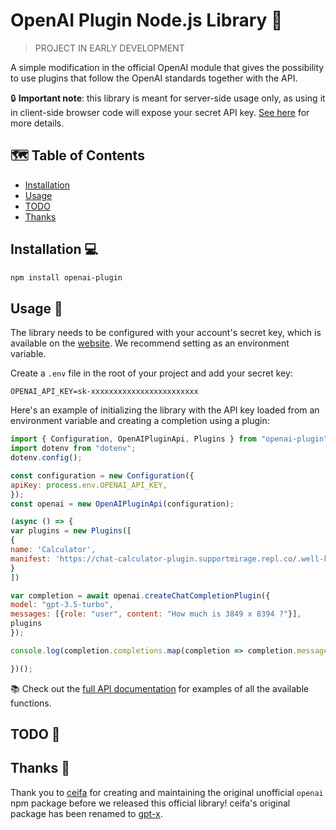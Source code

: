 # OpenAI Plugin Node.js Library 🚀

> PROJECT IN EARLY DEVELOPMENT

A simple modification in the official OpenAI module that gives the possibility to use plugins that follow the OpenAI standards together with the API.

🔒 **Important note**: this library is meant for server-side usage only, as using it in client-side browser code will expose your secret API key. [See here](https://platform.openai.com/docs/api-reference/authentication) for more details.

## 🗺️ Table of Contents

- [Installation](#installation-💻)
- [Usage](#usage-📖)
- [TODO](#todo-📝)
- [Thanks](#thanks-🙏)

## Installation 💻

```bash
npm install openai-plugin
```

## Usage 📖

The library needs to be configured with your account's secret key, which is available on the [website](https://platform.openai.com/account/api-keys). We recommend setting as an environment variable.

Create a `.env` file in the root of your project and add your secret key:

```
OPENAI_API_KEY=sk-xxxxxxxxxxxxxxxxxxxxxxxx
```

Here's an example of initializing the library with the API key loaded from an environment variable and creating a completion using a plugin:

```javascript
import { Configuration, OpenAIPluginApi, Plugins } from "openai-plugin";
import dotenv from "dotenv";
dotenv.config();

const configuration = new Configuration({
apiKey: process.env.OPENAI_API_KEY,
});
const openai = new OpenAIPluginApi(configuration);

(async () => {
var plugins = new Plugins([
{
name: 'Calculator', 
manifest: 'https://chat-calculator-plugin.supportmirage.repl.co/.well-known/ai-plugin.json'
}
])

var completion = await openai.createChatCompletionPlugin({
model: "gpt-3.5-turbo",
messages: [{role: "user", content: "How much is 3849 x 8394 ?"}],
plugins 
});

console.log(completion.completions.map(completion => completion.message));

})();
```

📚 Check out the [full API documentation](https://platform.openai.com/docs/api-reference?lang=node.js) for examples of all the available functions.
## TODO 📝
## Thanks 🙏

Thank you to [ceifa](https://github.com/ceifa) for creating and maintaining the original unofficial `openai` npm package before we released this official library! ceifa's original package has been renamed to [gpt-x](https://www.npmjs.com/package/gpt-x).